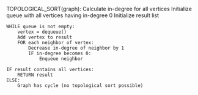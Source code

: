 TOPOLOGICAL_SORT(graph):
    Calculate in-degree for all vertices
    Initialize queue with all vertices having in-degree 0
    Initialize result list
    
    WHILE queue is not empty:
        vertex = dequeue()
        Add vertex to result
        FOR each neighbor of vertex:
            Decrease in-degree of neighbor by 1
            IF in-degree becomes 0:
                Enqueue neighbor
    
    IF result contains all vertices:
        RETURN result
    ELSE:
        Graph has cycle (no topological sort possible)
